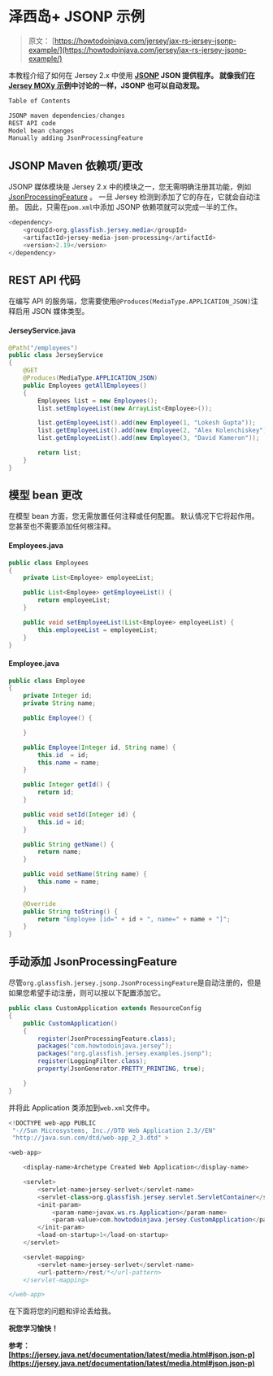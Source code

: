 # 泽西岛+ JSONP 示例

> 原文： [https://howtodoinjava.com/jersey/jax-rs-jersey-jsonp-example/](https://howtodoinjava.com/jersey/jax-rs-jersey-jsonp-example/)

本教程介绍了如何在 Jersey 2.x 中使用 **[JSONP](https://en.wikipedia.org/wiki/JSONP) JSON 提供程序。 就像我们在 [Jersey MOXy 示例](//howtodoinjava.com/jersey/jax-rs-jersey-moxy-json-example/)中讨论的一样，JSONP 也可以自动发现。**

```java
Table of Contents

JSONP maven dependencies/changes
REST API code
Model bean changes
Manually adding JsonProcessingFeature
```

## JSONP Maven 依赖项/更改

JSONP 媒体模块是 Jersey 2.x 中的模块之一，您无需明确注册其功能，例如 [JsonProcessingFeature](https://jersey.java.net/apidocs/2.0/jersey/org/glassfish/jersey/jsonp/JsonProcessingFeature.html) 。 一旦 Jersey 检测到添加了它的存在，它就会自动注册。 因此，只需在`pom.xml`中添加 JSONP 依赖项就可以完成一半的工作。

```java
<dependency>
	<groupId>org.glassfish.jersey.media</groupId>
	<artifactId>jersey-media-json-processing</artifactId>
	<version>2.19</version>
</dependency>

```

## REST API 代码

在编写 API 的服务端，您需要使用`@Produces(MediaType.APPLICATION_JSON)`注释启用 JSON 媒体类型。

#### JerseyService.java

```java
@Path("/employees")
public class JerseyService 
{
	@GET
	@Produces(MediaType.APPLICATION_JSON)
	public Employees getAllEmployees() 
	{
		Employees list = new Employees();
		list.setEmployeeList(new ArrayList<Employee>());

		list.getEmployeeList().add(new Employee(1, "Lokesh Gupta"));
		list.getEmployeeList().add(new Employee(2, "Alex Kolenchiskey"));
		list.getEmployeeList().add(new Employee(3, "David Kameron"));

		return list;
	}
}	

```

## 模型 bean 更改

在模型 bean 方面，您无需放置任何注释或任何配置。 默认情况下它将起作用。 您甚至也不需要添加任何根注释。

#### Employees.java

```java
public class Employees 
{
	private List<Employee> employeeList;

	public List<Employee> getEmployeeList() {
		return employeeList;
	}

	public void setEmployeeList(List<Employee> employeeList) {
		this.employeeList = employeeList;
	}
}

```

#### Employee.java

```java
public class Employee 
{
	private Integer id;
	private String name;

	public Employee() {

	}

	public Employee(Integer id, String name) {
		this.id  = id;
		this.name = name;
	}

	public Integer getId() {
		return id;
	}

	public void setId(Integer id) {
		this.id = id;
	}

	public String getName() {
		return name;
	}

	public void setName(String name) {
		this.name = name;
	}

	@Override
	public String toString() {
		return "Employee [id=" + id + ", name=" + name + "]";
	}
}

```

## 手动添加 JsonProcessingFeature

尽管`org.glassfish.jersey.jsonp.JsonProcessingFeature`是自动注册的，但是如果您希望手动注册，则可以按以下配置添加它。

```java
public class CustomApplication extends ResourceConfig 
{
	public CustomApplication() 
	{
		register(JsonProcessingFeature.class);
		packages("com.howtodoinjava.jersey");
		packages("org.glassfish.jersey.examples.jsonp");
		register(LoggingFilter.class);
		property(JsonGenerator.PRETTY_PRINTING, true);

	}
}

```

并将此 Application 类添加到`web.xml`文件中。

```java
<!DOCTYPE web-app PUBLIC
 "-//Sun Microsystems, Inc.//DTD Web Application 2.3//EN"
 "http://java.sun.com/dtd/web-app_2_3.dtd" >

<web-app>

	<display-name>Archetype Created Web Application</display-name>

	<servlet>
		<servlet-name>jersey-serlvet</servlet-name>
		<servlet-class>org.glassfish.jersey.servlet.ServletContainer</servlet-class>
		<init-param>
			<param-name>javax.ws.rs.Application</param-name>
			<param-value>com.howtodoinjava.jersey.CustomApplication</param-value>
		</init-param>
		<load-on-startup>1</load-on-startup>
	</servlet>

	<servlet-mapping>
		<servlet-name>jersey-serlvet</servlet-name>
		<url-pattern>/rest/*</url-pattern>
	</servlet-mapping>

</web-app>

```

在下面将您的问题和评论丢给我。

**祝您学习愉快！**

**参考： [https://jersey.java.net/documentation/latest/media.html#json.json-p](https://jersey.java.net/documentation/latest/media.html#json.json-p)**